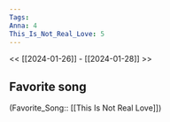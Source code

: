 ```yaml
---
Tags:
Anna: 4
This_Is_Not_Real_Love: 5
---
```

<< [[2024-01-26]] - [[2024-01-28]] >>
## Favorite song
(Favorite_Song:: [[This Is Not Real Love]])

